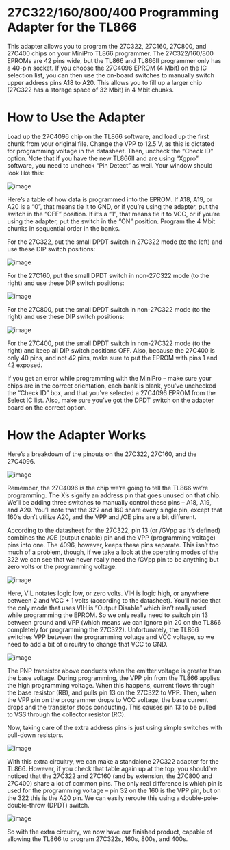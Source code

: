 # 27C322/160/800/400 Programming Adapter for the TL866

This adapter allows you to program the 27C322, 27C160, 27C800, and 27C400 chips on your MiniPro TL866 programmer. The 27C322/160/800 EPROMs are 42 pins wide, but the TL866 and TL866II programmer only has a 40-pin socket. If you choose the 27C4096 EPROM (4 Mbit) on the IC selection list, you can then use the on-board switches to manually switch upper address pins A18 to A20. This allows you to fill up a larger chip (27C322 has a storage space of 32 Mbit) in 4 Mbit chunks.

# How to Use the Adapter

Load up the 27C4096 chip on the TL866 software, and load up the first chunk from your original file. Change the VPP to 12.5 V, as this is dictated for programming voltage in the datasheet. Then, uncheck the “Check ID” option. Note that if you have the new TL866II and are using “Xgpro” software, you need to uncheck “Pin Detect” as well. Your window should look like this:

![image](https://user-images.githubusercontent.com/97127539/171530181-9ed9c06a-898f-4c30-b795-139b50d8d6e7.png)

Here’s a table of how data is programmed into the EPROM. If A18, A19, or A20 is a “0”, that means tie it to GND, or if you’re using the adapter, put the switch in the “OFF” position. If it’s a “1”, that means tie it to VCC, or if you’re using the adapter, put the switch in the “ON” position. Program the 4 Mbit chunks in sequential order in the banks.

For the 27C322, put the small DPDT switch in 27C322 mode (to the left) and use these DIP switch positions:

![image](https://user-images.githubusercontent.com/97127539/171530207-b1ad52cb-d996-405f-9ffe-52463909d5ed.png)

For the 27C160, put the small DPDT switch in non-27C322 mode (to the right) and use these DIP switch positions:

![image](https://user-images.githubusercontent.com/97127539/171530225-da817490-f8ee-4e9b-9ff9-c50aa6f5d374.png)

For the 27C800, put the small DPDT switch in non-27C322 mode (to the right) and use these DIP switch positions:

![image](https://user-images.githubusercontent.com/97127539/171530236-a1999edc-132a-4d2b-9167-1eaa154c50d3.png)

For the 27C400, put the small DPDT switch in non-27C322 mode (to the right) and keep all DIP switch positions OFF. Also, because the 27C400 is only 40 pins, and not 42 pins, make sure to put the EPROM with pins 1 and 42 exposed.

If you get an error while programming with the MiniPro – make sure your chips are in the correct orientation, each bank is blank, you’ve unchecked the “Check ID” box, and that you’ve selected a 27C4096 EPROM from the Select IC list. Also, make sure you’ve got the DPDT switch on the adapter board on the correct option.

# How the Adapter Works

Here’s a breakdown of the pinouts on the 27C322, 27C160, and the 27C4096.

![image](https://user-images.githubusercontent.com/97127539/171531211-95199120-e55e-4d57-ac72-0ff28f971ae8.png)

Remember, the 27C4096 is the chip we’re going to tell the TL866 we’re programming. The X’s signify an address pin that goes unused on that chip. We’ll be adding three switches to manually control these pins – A18, A19, and A20. You’ll note that the 322 and 160 share every single pin, except that 160’s don’t utilize A20, and the VPP and /OE pins are a bit different.

According to the datasheet for the 27C322, pin 13 (or /GVpp as it’s defined) combines the /OE (output enable) pin and the VPP (programming voltage) pins into one. The 4096, however, keeps these pins separate. This isn’t too much of a problem, though, if we take a look at the operating modes of the 322 we can see that we never really need the /GVpp pin to be anything but zero volts or the programming voltage.

![image](https://user-images.githubusercontent.com/97127539/171531243-f5f560d3-8ca2-44c8-ab1b-33f857b3c7ff.png)

Here, VIL notates logic low, or zero volts. VIH is logic high, or anywhere between 2 and VCC + 1 volts (according to the datasheet). You’ll notice that the only mode that uses VIH is “Output Disable” which isn’t really used while programming the EPROM. So we only really need to switch pin 13 between ground and VPP (which means we can ignore pin 20 on the TL866 completely for programming the 27C322). Unfortunately, the TL866 switches VPP between the programming voltage and VCC voltage, so we need to add a bit of circuitry to change that VCC to GND.

![image](https://user-images.githubusercontent.com/97127539/171531272-329096d1-9613-4d98-937d-fd5cab2b8760.png)

The PNP transistor above conducts when the emitter voltage is greater than the base voltage. During programming, the VPP pin from the TL866 applies the high programming voltage. When this happens, current flows through the base resistor (RB), and pulls pin 13 on the 27C322 to VPP. Then, when the VPP pin on the programmer drops to VCC voltage, the base current drops and the transistor stops conducting. This causes pin 13 to be pulled to VSS through the collector resistor (RC).

Now, taking care of the extra address pins is just using simple switches with pull-down resistors.

![image](https://user-images.githubusercontent.com/97127539/171531289-113c09b3-9a74-4c50-bec4-f981d5ce90f7.png)

With this extra circuitry, we can make a standalone 27C322 adapter for the TL866. However, if you check that table again up at the top, you should’ve noticed that the 27C322 and 27C160 (and by extension, the 27C800 and 27C400) share a lot of common pins. The only real difference is which pin is used for the programming voltage – pin 32 on the 160 is the VPP pin, but on the 322 this is the A20 pin. We can easily reroute this using a double-pole-double-throw (DPDT) switch.

![image](https://user-images.githubusercontent.com/97127539/171531314-acfc17d9-4123-4cc0-bd51-bf41120d1605.png)

So with the extra circuitry, we now have our finished product, capable of allowing the TL866 to program 27C322s, 160s, 800s, and 400s.
